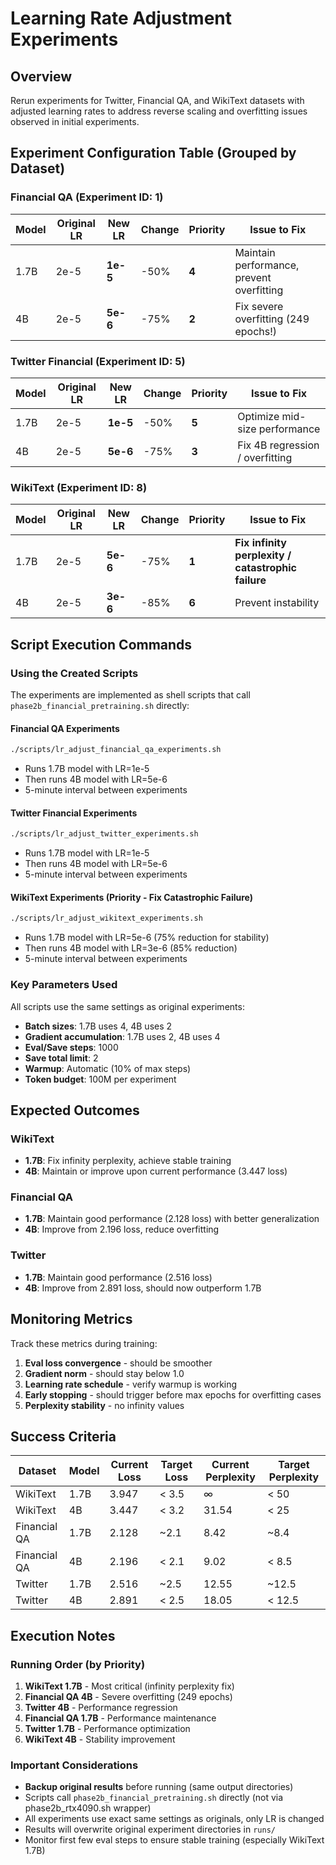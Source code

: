 # Learning Rate Adjustment Experiments

## Overview
Rerun experiments for Twitter, Financial QA, and WikiText datasets with adjusted learning rates to address reverse scaling and overfitting issues observed in initial experiments.

## Experiment Configuration Table (Grouped by Dataset)

### Financial QA (Experiment ID: 1)
| Model | Original LR | New LR | Change | Priority | Issue to Fix |
|-------|------------|---------|---------|----------|--------------|
| 1.7B | 2e-5 | **1e-5** | -50% | **4** | Maintain performance, prevent overfitting |
| 4B | 2e-5 | **5e-6** | -75% | **2** | Fix severe overfitting (249 epochs!) |

### Twitter Financial (Experiment ID: 5)
| Model | Original LR | New LR | Change | Priority | Issue to Fix |
|-------|------------|---------|---------|----------|--------------|
| 1.7B | 2e-5 | **1e-5** | -50% | **5** | Optimize mid-size performance |
| 4B | 2e-5 | **5e-6** | -75% | **3** | Fix 4B regression / overfitting |

### WikiText (Experiment ID: 8)
| Model | Original LR | New LR | Change | Priority | Issue to Fix |
|-------|------------|---------|---------|----------|--------------|
| 1.7B | 2e-5 | **5e-6** | -75% | **1** | **Fix infinity perplexity / catastrophic failure** |
| 4B | 2e-5 | **3e-6** | -85% | **6** | Prevent instability |

## Script Execution Commands

### Using the Created Scripts

The experiments are implemented as shell scripts that call `phase2b_financial_pretraining.sh` directly:

#### Financial QA Experiments
```bash
./scripts/lr_adjust_financial_qa_experiments.sh
```
- Runs 1.7B model with LR=1e-5
- Then runs 4B model with LR=5e-6
- 5-minute interval between experiments

#### Twitter Financial Experiments
```bash
./scripts/lr_adjust_twitter_experiments.sh
```
- Runs 1.7B model with LR=1e-5
- Then runs 4B model with LR=5e-6
- 5-minute interval between experiments

#### WikiText Experiments (Priority - Fix Catastrophic Failure)
```bash
./scripts/lr_adjust_wikitext_experiments.sh
```
- Runs 1.7B model with LR=5e-6 (75% reduction for stability)
- Then runs 4B model with LR=3e-6 (85% reduction)
- 5-minute interval between experiments

### Key Parameters Used
All scripts use the same settings as original experiments:
- **Batch sizes**: 1.7B uses 4, 4B uses 2
- **Gradient accumulation**: 1.7B uses 2, 4B uses 4
- **Eval/Save steps**: 1000
- **Save total limit**: 2
- **Warmup**: Automatic (10% of max steps)
- **Token budget**: 100M per experiment


## Expected Outcomes

### WikiText
- **1.7B**: Fix infinity perplexity, achieve stable training
- **4B**: Maintain or improve upon current performance (3.447 loss)

### Financial QA
- **1.7B**: Maintain good performance (2.128 loss) with better generalization
- **4B**: Improve from 2.196 loss, reduce overfitting

### Twitter
- **1.7B**: Maintain good performance (2.516 loss)
- **4B**: Improve from 2.891 loss, should now outperform 1.7B

## Monitoring Metrics

Track these metrics during training:
1. **Eval loss convergence** - should be smoother
2. **Gradient norm** - should stay below 1.0
3. **Learning rate schedule** - verify warmup is working
4. **Early stopping** - should trigger before max epochs for overfitting cases
5. **Perplexity stability** - no infinity values

## Success Criteria

| Dataset | Model | Current Loss | Target Loss | Current Perplexity | Target Perplexity |
|---------|-------|--------------|-------------|-------------------|-------------------|
| WikiText | 1.7B | 3.947 | < 3.5 | ∞ | < 50 |
| WikiText | 4B | 3.447 | < 3.2 | 31.54 | < 25 |
| Financial QA | 1.7B | 2.128 | ~2.1 | 8.42 | ~8.4 |
| Financial QA | 4B | 2.196 | < 2.1 | 9.02 | < 8.5 |
| Twitter | 1.7B | 2.516 | ~2.5 | 12.55 | ~12.5 |
| Twitter | 4B | 2.891 | < 2.5 | 18.05 | < 12.5 |

## Execution Notes

### Running Order (by Priority)
1. **WikiText 1.7B** - Most critical (infinity perplexity fix)
2. **Financial QA 4B** - Severe overfitting (249 epochs)
3. **Twitter 4B** - Performance regression
4. **Financial QA 1.7B** - Performance maintenance
5. **Twitter 1.7B** - Performance optimization
6. **WikiText 4B** - Stability improvement

### Important Considerations
- **Backup original results** before running (same output directories)
- Scripts call `phase2b_financial_pretraining.sh` directly (not via phase2b_rtx4090.sh wrapper)
- All experiments use exact same settings as originals, only LR is changed
- Results will overwrite original experiment directories in `runs/`
- Monitor first few eval steps to ensure stable training (especially WikiText 1.7B)